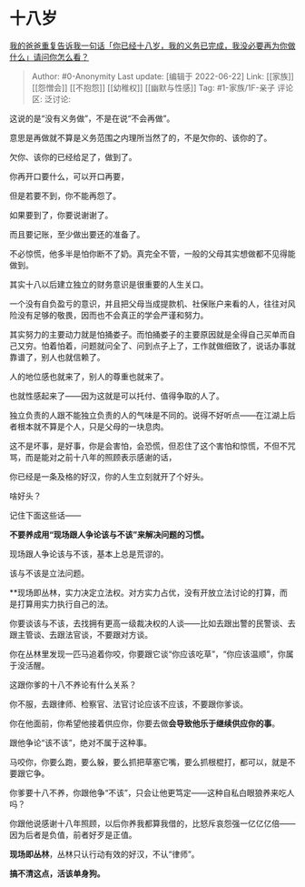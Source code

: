 # 十八岁
[我的爸爸重复告诉我一句话「你已经十八岁，我的义务已完成，我没必要再为你做什么」请问你怎么看？](https://www.zhihu.com/question/418878039/answer/2539879826)

> Author: #0-Anonymity
> Last update: [编辑于 2022-06-22]
> Link: [[家族]] [[怨憎会]] [[不抱怨]] [[幼稚权]] [[幽默与性感]]
> Tag: #1-家族/1F-亲子
> 评论区:
> 泛讨论:

这说的是“没有义务做”，不是在说“不会再做”。

意思是再做就不算是义务范围之内理所当然了的，不是欠你的、该你的了。

欠你、该你的已经给足了，做到了。

你再开口要什么，可以开口再要，

但是若要不到，你不能再怨了。

如果要到了，你要说谢谢了。

而且要记账，至少做出要还的准备了。

不必惊慌，他多半是怕你断不了奶。真完全不管，一般的父母其实想做都不见得能做到。

其实十八以后建立独立的财务意识是很重要的人生关口。

一个没有自负盈亏的意识，并且把父母当成提款机、社保账户来看的人，往往对风险没有足够的敬畏，因而也不会真正的学会严谨和努力。

其实努力的主要动力就是怕捅娄子。而怕捅娄子的主要原因就是全得自己买单而自己又穷。怕着怕着，问题就问全了、问到点子上了，工作就做细致了，说话办事就靠谱了，别人也就信赖了。

人的地位感也就来了，别人的尊重也就来了。

也就性感起来了——因为这就是可以托付、值得争取的人了。

独立负责的人跟不能独立负责的人的气味是不同的。说得不好听点——在江湖上后者根本就不算是个人，只是父母的一块息肉。

这不是坏事，是好事，你是会害怕，会恐慌，但忍住了这个害怕和惊慌，不但不咒骂，而是能对之前十八年的照顾表示感谢的话，

你已经是一条及格的好汉，你的人生立刻就开了个好头。

啥好头？

记住下面这些话——

**不要养成用“现场跟人争论该与不该”来解决问题的习惯。**

现场跟人争论该与不该，基本上总是荒谬的。

该与不该是立法问题。

**现场即丛林，实力决定立法权。对方实力占优，没有开放立法讨论的打算，而是打算用实力执行自己的法。

你要谈该与不该，去找拥有更高一级裁决权的人谈——比如去跟出警的民警谈、去跟主管谈、去跟法官谈，不要跟对方谈。

你在丛林里发现一匹马追着你咬，你要跟它谈“你应该吃草”，“你应该温顺”，你属于没活醒。

这跟你爹的十八不养论有什么关系？

你不服，去跟律师、检察官、法官讨论应该不应该，不要跟你爹谈。

你在他面前，你希望他接着供应你，你要去做**会导致他乐于继续供应你的事**。

跟他争论“该不该”，绝对不属于这种事。

马咬你，你要么跑，要么躲，要么抓把草塞它嘴，要么抓根棍打，都可以，就是不要跟它争。

你爹要十八不养，你跟他争“不该”，只会让他更笃定——这种自私白眼狼养来吃人吗？

你跟他说感谢十八年照顾，以后你养我都算我借的，比怒斥哀怨强一亿亿亿倍——因为后者是负值，前者好歹是正值。

**现场即丛林**，丛林只认行动有效的好汉，不认“律师”。

**搞不清这点，活该单身狗。**
